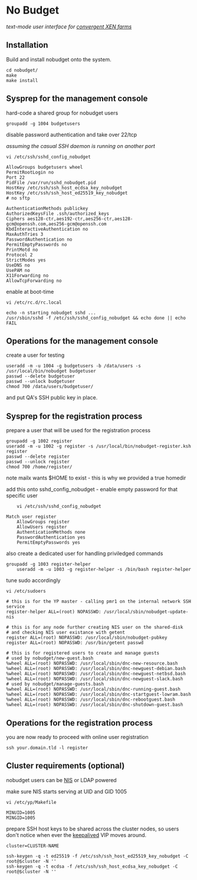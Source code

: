 # No Budget

_text-mode user interface for [convergent XEN farms](https://github.com/pbraun9/xen)_

## Installation

Build and install nobudget onto the system.

	cd nobudget/
	make
	make install

## Sysprep for the management console

hard-code a shared group for nobudget users

	groupadd -g 1004 budgetusers

disable password authentication and take over 22/tcp

_assuming the casual SSH daemon is running on another port_

	vi /etc/ssh/sshd_config_nobudget

	AllowGroups budgetusers wheel
	PermitRootLogin no
	Port 22
	PidFile /var/run/sshd_nobudget.pid
	HostKey /etc/ssh/ssh_host_ecdsa_key_nobudget
	HostKey /etc/ssh/ssh_host_ed25519_key_nobudget
	# no sftp

	AuthenticationMethods publickey
	AuthorizedKeysFile .ssh/authorized_keys
	Ciphers aes128-ctr,aes192-ctr,aes256-ctr,aes128-gcm@openssh.com,aes256-gcm@openssh.com
	KbdInteractiveAuthentication no
	MaxAuthTries 3
	PasswordAuthentication no
	PermitEmptyPasswords no
	PrintMotd no
	Protocol 2
	StrictModes yes
	UseDNS no
	UsePAM no
	X11Forwarding no
	AllowTcpForwarding no

enable at boot-time

	vi /etc/rc.d/rc.local

	echo -n starting nobudget sshd ...
	/usr/sbin/sshd -f /etc/ssh/sshd_config_nobudget && echo done || echo FAIL

## Operations for the management console

create a user for testing

	useradd -m -u 1004 -g budgetusers -b /data/users -s /usr/local/bin/nobudget budgetuser
	passwd --delete budgetuser
	passwd --unlock budgetuser
	chmod 700 /data/users/budgetuser/

and put QA's SSH public key in place.

<!--
here's a workaround for sudo and pam not to complain about NIS users

	cd /etc/
	cp -R pam.d/ pam.d.dist/
	vi pam.d/su

	auth            sufficient      pam_wheel.so trust use_uid
-->

## Sysprep for the registration process

prepare a user that will be used for the registration process

	groupadd -g 1002 register
	useradd -m -u 1002 -g register -s /usr/local/bin/nobudget-register.ksh register
	passwd --delete register
	passwd --unlock register
	chmod 700 /home/register/

note mailx wants $HOME to exist - this is why we provided a true homedir

add this onto sshd_config_nobudget - enable empty password for that specific user

        vi /etc/ssh/sshd_config_nobudget

	Match user register
		AllowGroups register
		AllowUsers register
		AuthenticationMethods none
		PasswordAuthentication yes
		PermitEmptyPasswords yes

also create a dedicated user for handling priviledged commands

	groupadd -g 1003 register-helper
        useradd -m -u 1003 -g register-helper -s /bin/bash register-helper

tune sudo accordingly

	vi /etc/sudoers

	# this is for the YP master - calling pmr1 on the internal network SSH service
	register-helper ALL=(root) NOPASSWD: /usr/local/sbin/nobudget-update-nis

	# this is for any node further creating NIS user on the shared-disk
	# and checking NIS user existance with getent
	register ALL=(root) NOPASSWD: /usr/local/sbin/nobudget-pubkey
	register ALL=(root) NOPASSWD: /usr/bin/getent passwd

	# this is for registered users to create and manage guests
	# used by nobudget/new-guest.bash
	%wheel ALL=(root) NOPASSWD: /usr/local/sbin/dnc-new-resource.bash
	%wheel ALL=(root) NOPASSWD: /usr/local/sbin/dnc-newguest-debian.bash
	%wheel ALL=(root) NOPASSWD: /usr/local/sbin/dnc-newguest-netbsd.bash
	%wheel ALL=(root) NOPASSWD: /usr/local/sbin/dnc-newguest-slack.bash
	# used by nobudget/manage-guests.bash
	%wheel ALL=(root) NOPASSWD: /usr/local/sbin/dnc-running-guest.bash
	%wheel ALL=(root) NOPASSWD: /usr/local/sbin/dnc-startguest-lowram.bash
	%wheel ALL=(root) NOPASSWD: /usr/local/sbin/dnc-rebootguest.bash
	%wheel ALL=(root) NOPASSWD: /usr/local/sbin/dnc-shutdown-guest.bash

## Operations for the registration process

you are now ready to proceed with online user registration

	ssh your.domain.tld -l register

## Cluster requirements (optional)

nobudget users can be [NIS](https://pub.nethence.com/network/nis-master) or LDAP powered

make sure NIS starts serving at UID and GID 1005

	vi /etc/yp/Makefile

	MINUID=1005
	MINGID=1005

prepare SSH host keys to be shared across the cluster nodes, so users don't notice when ever the [keepalived](https://pub.nethence.com/daemons/keepalived) VIP moves around.

	cluster=CLUSTER-NAME

	ssh-keygen -q -t ed25519 -f /etc/ssh/ssh_host_ed25519_key_nobudget -C root@$cluster -N ''
	ssh-keygen -q -t ecdsa -f /etc/ssh/ssh_host_ecdsa_key_nobudget -C root@$cluster -N ''

